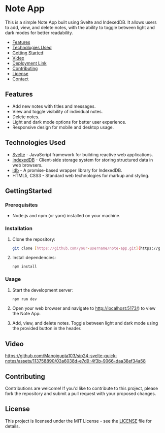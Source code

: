 # Note App

This is a simple Note App built using Svelte and IndexedDB. It allows users to add, view, and delete notes, with the ability to toggle between light and dark modes for better readability.

- [Features](#Features)
- [Technologies Used](#TechnologiesUsed)
- [Getting Started](#GettingStarted)
- [Video](#video)
- [Deployment Link](#deployment-link)
- [Contributing](#Contributing)
- [License](#License)
- [Contact](#Contact)
## Features

- Add new notes with titles and messages.
- View and toggle visibility of individual notes.
- Delete notes.
- Light and dark mode options for better user experience.
- Responsive design for mobile and desktop usage.

## Technologies Used

- [Svelte](https://svelte.dev/) - JavaScript framework for building reactive web applications.
- [IndexedDB](https://developer.mozilla.org/en-US/docs/Web/API/IndexedDB_API) - Client-side storage system for storing structured data in web browsers.
- [idb](https://github.com/jakearchibald/idb) - A promise-based wrapper library for IndexedDB.
- HTML5, CSS3 - Standard web technologies for markup and styling.

## GettingStarted

### Prerequisites

- Node.js and npm (or yarn) installed on your machine.

### Installation

1. Clone the repository:

   ```bash
   git clone [https://github.com/your-username/note-app.git](https://github.com/Manojgupta103/sip24-svelte-quick-notes.git)
   ```


2. Install dependencies:

   ```bash
   npm install
   ```

### Usage

1. Start the development server:

   ```bash
   npm run dev
   ```

2. Open your web browser and navigate to [http://localhost:5173/](http://localhost:5173/)) to view the Note App.

3. Add, view, and delete notes. Toggle between light and dark mode using the provided button in the header.

## Video 

https://github.com/Manojgupta103/sip24-svelte-quick-notes/assets/113758890/03a6038d-e7d9-4f3b-9066-daa38ef34a58


## Contributing

Contributions are welcome! If you'd like to contribute to this project, please fork the repository and submit a pull request with your proposed changes.

## License

This project is licensed under the MIT License - see the [LICENSE](LICENSE) file for details.
